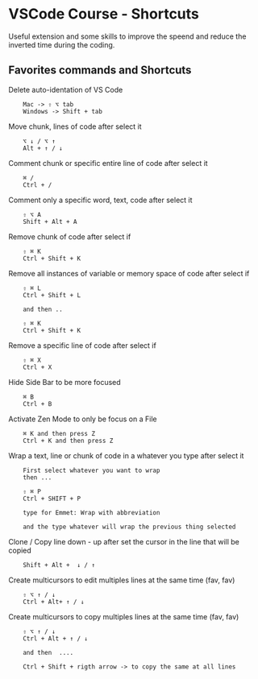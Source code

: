 # VSCode Course - Shortcuts

Useful extension and some skills to improve the speend and reduce the inverted time during the coding.

## Favorites commands and Shortcuts

Delete auto-identation of VS Code
```
    Mac -> ⇧ ⌥ tab
    Windows -> Shift + tab
```

Move chunk, lines of code after select it
```
    ⌥ ↓ / ⌥ ↑
    Alt + ↑ / ↓

```
Comment chunk or specific entire line of code after select it
```
    ⌘ /
    Ctrl + /
```

Comment only a specific word, text, code after select it
```
    ⇧ ⌥ A
    Shift + Alt + A
```


Remove chunk of code after select if
```
    ⇧ ⌘ K
    Ctrl + Shift + K
```

Remove all instances of variable or memory space of code after select if
```
    ⇧ ⌘ L
    Ctrl + Shift + L

    and then ..

    ⇧ ⌘ K
    Ctrl + Shift + K
```

Remove a specific line of code after select if
```
    ⇧ ⌘ X
    Ctrl + X
```

Hide Side Bar to be more focused
```
    ⌘ B
    Ctrl + B
```

Activate Zen Mode to only be focus on a File

```
    ⌘ K and then press Z
    Ctrl + K and then press Z

```

Wrap a text, line or chunk of code in a whatever
 you type after select it

```
    First select whatever you want to wrap
    then ...

    ⇧ ⌘ P
    Ctrl + SHIFT + P

    type for Emmet: Wrap with abbreviation

    and the type whatever will wrap the previous thing selected
```

Clone / Copy line down - up after set the 
cursor in the line that will be copied

```
    Shift + Alt +  ↓ / ↑

```

Create multicursors to edit multiples lines at the same time (fav, fav)
```
    ⇧ ⌥ ↑ / ↓
    Ctrl + Alt+ ↑ / ↓

```

Create multicursors to copy multiples lines at the same time (fav, fav)
```
    ⇧ ⌥ ↑ / ↓
    Ctrl + Alt + ↑ / ↓

    and then  ....

    Ctrl + Shift + rigth arrow -> to copy the same at all lines

```
